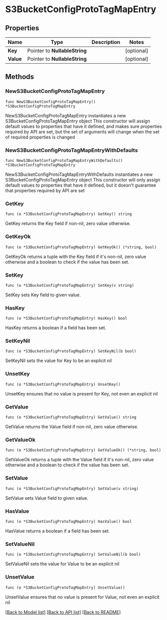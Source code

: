 # S3BucketConfigProtoTagMapEntry

## Properties

Name | Type | Description | Notes
------------ | ------------- | ------------- | -------------
**Key** | Pointer to **NullableString** |  | [optional] 
**Value** | Pointer to **NullableString** |  | [optional] 

## Methods

### NewS3BucketConfigProtoTagMapEntry

`func NewS3BucketConfigProtoTagMapEntry() *S3BucketConfigProtoTagMapEntry`

NewS3BucketConfigProtoTagMapEntry instantiates a new S3BucketConfigProtoTagMapEntry object
This constructor will assign default values to properties that have it defined,
and makes sure properties required by API are set, but the set of arguments
will change when the set of required properties is changed

### NewS3BucketConfigProtoTagMapEntryWithDefaults

`func NewS3BucketConfigProtoTagMapEntryWithDefaults() *S3BucketConfigProtoTagMapEntry`

NewS3BucketConfigProtoTagMapEntryWithDefaults instantiates a new S3BucketConfigProtoTagMapEntry object
This constructor will only assign default values to properties that have it defined,
but it doesn't guarantee that properties required by API are set

### GetKey

`func (o *S3BucketConfigProtoTagMapEntry) GetKey() string`

GetKey returns the Key field if non-nil, zero value otherwise.

### GetKeyOk

`func (o *S3BucketConfigProtoTagMapEntry) GetKeyOk() (*string, bool)`

GetKeyOk returns a tuple with the Key field if it's non-nil, zero value otherwise
and a boolean to check if the value has been set.

### SetKey

`func (o *S3BucketConfigProtoTagMapEntry) SetKey(v string)`

SetKey sets Key field to given value.

### HasKey

`func (o *S3BucketConfigProtoTagMapEntry) HasKey() bool`

HasKey returns a boolean if a field has been set.

### SetKeyNil

`func (o *S3BucketConfigProtoTagMapEntry) SetKeyNil(b bool)`

 SetKeyNil sets the value for Key to be an explicit nil

### UnsetKey
`func (o *S3BucketConfigProtoTagMapEntry) UnsetKey()`

UnsetKey ensures that no value is present for Key, not even an explicit nil
### GetValue

`func (o *S3BucketConfigProtoTagMapEntry) GetValue() string`

GetValue returns the Value field if non-nil, zero value otherwise.

### GetValueOk

`func (o *S3BucketConfigProtoTagMapEntry) GetValueOk() (*string, bool)`

GetValueOk returns a tuple with the Value field if it's non-nil, zero value otherwise
and a boolean to check if the value has been set.

### SetValue

`func (o *S3BucketConfigProtoTagMapEntry) SetValue(v string)`

SetValue sets Value field to given value.

### HasValue

`func (o *S3BucketConfigProtoTagMapEntry) HasValue() bool`

HasValue returns a boolean if a field has been set.

### SetValueNil

`func (o *S3BucketConfigProtoTagMapEntry) SetValueNil(b bool)`

 SetValueNil sets the value for Value to be an explicit nil

### UnsetValue
`func (o *S3BucketConfigProtoTagMapEntry) UnsetValue()`

UnsetValue ensures that no value is present for Value, not even an explicit nil

[[Back to Model list]](../README.md#documentation-for-models) [[Back to API list]](../README.md#documentation-for-api-endpoints) [[Back to README]](../README.md)


